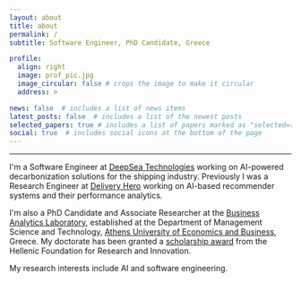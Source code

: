 ```yaml
---
layout: about
title: about
permalink: /
subtitle: Software Engineer, PhD Candidate, Greece

profile:
  align: right
  image: prof_pic.jpg
  image_circular: false # crops the image to make it circular
  address: >

news: false  # includes a list of news items
latest_posts: false  # includes a list of the newest posts
selected_papers: true # includes a list of papers marked as "selected={true}"
social: true  # includes social icons at the bottom of the page
---
```


---

I'm a Software Engineer at [DeepSea Technologies](https://deepsea.ai/)
working on AI-powered decarbonization solutions for the shipping industry.
Previously I was a Research Engineer at [Delivery Hero](https://www.deliveryhero.com/)
working on AI-based recommender systems and their performance analytics.

I'm also a PhD Candidate and Associate Researcher
at the [Business Analytics Laboratory](https://www.balab.aueb.gr/),
established at the Department of Management Science and Technology,
[Athens University of Economics and Business](https://aueb.gr/en), Greece.
My doctorate has been granted a [scholarship award](https://www.elidek.gr/en/call/3rd-call-for-h-f-r-i-scholarships-for-phd-candidates/)
from the Hellenic Foundation for Research and Innovation.

My research interests include AI and software engineering.
